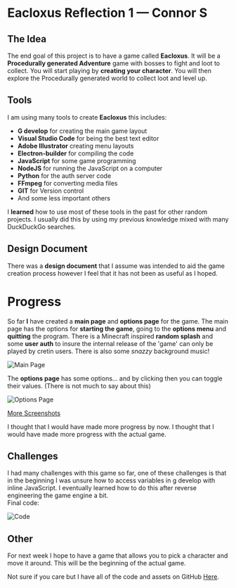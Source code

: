 # Eacloxus Reflection 1 — Connor S

## The Idea

The end goal of this project is to have a game called **Eacloxus**. It will be a **Procedurally generated Adventure** game with bosses to fight and loot to collect. You will start playing by **creating your character**. You will then explore the Procedurally generated world to collect loot and level up.

## Tools

I am using many tools to create **Eacloxus** this includes:</br>

- **G develop** for creating the main game layout</br>
- **Visual Studio Code** for being the best text editor</br>
- **Adobe Illustrator** creating menu layouts</br>
- **Electron-builder** for compiling the code</br>
- **JavaScript** for some game programming</br>
- **NodeJS** for running the JavaScript on a computer</br>
- **Python** for the auth server code</br>
- **FFmpeg** for converting media files</br>
- **GIT** for Version control</br>
- And some less important others</br>

I **learned** how to use most of these tools in the past for other random projects. I usually did this by using my previous knowledge mixed with many DuckDuckGo searches.

## Design Document

There was a **design document** that I assume was intended to aid the game creation process however I feel that it has not been as useful as I hoped.

# Progress

So far **I** have created a **main page** and **options page** for the game. The main page has the options for **starting the game**, going to the **options menu** and **quitting** the program. There is a Minecraft inspired **random splash** and some **user auth** to insure the internal release of the 'game' can only be played by cretin users. There is also some *snazzy* background music!

![Main Page](/school/gamedesign/img/main.png)

The **options page** has some options... and by clicking then you can toggle their values. (There is not much to say about this)

![Options Page](/school/gamedesign/img/options.png)

[More Screenshots](/school/gamedesign/eacloxus_img)

I thought that I would have made more progress by now. I thought that I would have made more progress with the actual game.

## Challenges

I had many challenges with this game so far, one of these challenges is that in the beginning I was unsure how to access variables in g develop with inline JavaScript. I eventually learned how to do this after reverse engineering the game engine a bit. <br/> Final code:

![Code](/school/gamedesign/img/JSvarCode.png)

## Other

For next week I hope to have a game that allows you to pick a character and move it around. This will be the beginning of the actual game.

Not sure if you care but I have all of the code and assets on GitHub [Here](https://github.com/Basicprogrammer10/Eacloxus).